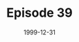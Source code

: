 ---
layout: podcast
title: Episode 39 
number: 39
subtitle: 
summary: 
date: 1999-12-31
location: https://dl.dropboxusercontent.com/s/w7qcj0l9136bnp3/watir_podcast_39.mp3?dl=0
size: 
duration: 
---